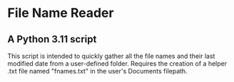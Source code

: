 # File Name Reader
## A Python 3.11 script

This script is intended to quickly gather all the file names and their last modified date from a user-defined folder. Requires the creation of a helper .txt file named "fnames.txt" in the user's Documents filepath.
